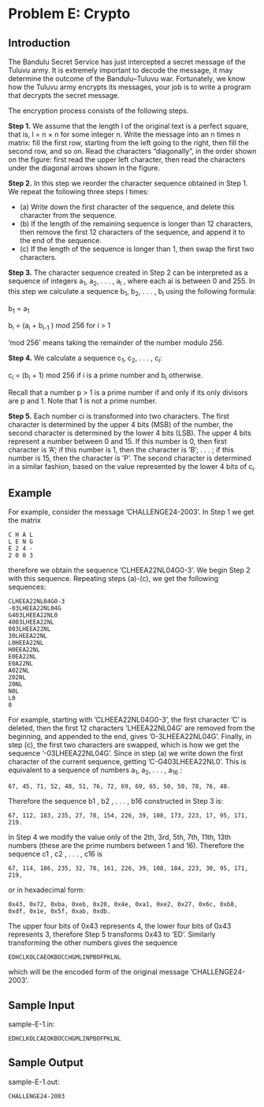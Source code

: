 

# Problem E: Crypto
## Introduction
The Bandulu Secret Service has just intercepted a secret message of the Tuluvu army. It is extremely
important to decode the message, it may determine the outcome of the Bandulu–Tuluvu war. Fortunately,
we know how the Tuluvu army encrypts its messages, your job is to write a program that decrypts the
secret message.

The encryption process consists of the following steps.

**Step 1.** We assume that the length l of the original text is a perfect square, that is, l = n × n for some
integer n. Write the message into an n times n matrix: fill the first row, starting from the left going to
the right, then fill the second row, and so on. Read the characters “diagonally”, in the order shown on
the figure: first read the upper left character, then read the characters under the diagonal arrows shown
in the figure.

**Step 2.** In this step we reorder the character sequence obtained in Step 1. We repeat the following three
steps l times:
* (a) Write down the first character of the sequence, and delete this character from the sequence.
* (b) If the length of the remaining sequence is longer than 12 characters, then remove the first 12 characters of the sequence, and append it to the end of the sequence.
* (c) If the length of the sequence is longer than 1, then swap the first two characters.

**Step 3.** The character sequence created in Step 2 can be interpreted as a sequence of integers a<sub>1</sub>, a<sub>2</sub>,
. . . , a<sub>l</sub> , where each ai is between 0 and 255. In this step we calculate a sequence b<sub>1</sub>, b<sub>2</sub>, . . . , b<sub>l</sub> using the
following formula:

  b<sub>1</sub> = a<sub>1</sub> 
 
  b<sub>i</sub> = (a<sub>i</sub> + b<sub>i-1</sub> ) mod 256 for i > 1

’mod 256’ means taking the remainder of the number modulo 256.

**Step 4.** We calculate a sequence c<sub>1</sub>, c<sub>2</sub>, . . . , c<sub>i</sub>:

c<sub>i</sub> = (b<sub>i</sub> + 1) mod 256 if i is a prime number and b<sub>i</sub> otherwise.

Recall that a number p > 1 is a prime number if and only if its only divisors are p and 1. Note that 1 is
not a prime number.

**Step 5.** Each number ci is transformed into two characters. The first character is determined by the
upper 4 bits (MSB) of the number, the second character is determined by the lower 4 bits (LSB). The
upper 4 bits represent a number between 0 and 15. If this number is 0, then first character is ’A’; if this
number is 1, then the character is ’B’; . . . ; if this number is 15, then the character is ’P’. The second
character is determined in a similar fashion, based on the value represented by the lower 4 bits of c<sub>i</sub>.

## Example
For example, consider the message ’CHALLENGE24-2003’. In Step 1 we get the matrix

    C H A L
    L E N G
    E 2 4 -
    2 0 0 3

therefore we obtain the sequence ’CLHEEA22NL04G0-3’. We begin Step 2 with this sequence. Repeating
steps (a)-(c), we get the following sequences:

    CLHEEA22NL04G0-3
    -03LHEEA22NL04G
    G403LHEEA22NL0
    4003LHEEA22NL
    003LHEEA22NL
    30LHEEA22NL
    L0HEEA22NL
    H0EEA22NL
    E0EA22NL
    E0A22NL
    A022NL
    202NL
    20NL
    N0L
    L0
    0
    
For example, starting with ’CLHEEA22NL04G0-3’, the first character ’C’ is deleted, then the first 12 characters ’LHEEA22NL04G’ are removed from the beginning, and appended to the end, gives ’0-3LHEEA22NL04G’.
Finally, in step (c), the first two characters are swapped, which is how we get the sequence ’-03LHEEA22NL04G’.
Since in step (a) we write down the first character of the current sequence, getting ’C-G403LHEEA22NL0’.
This is equivalent to a sequence of numbers a<sub>1</sub>, a<sub>2</sub>, . . . , a<sub>16</sub> :

    67, 45, 71, 52, 48, 51, 76, 72, 69, 69, 65, 50, 50, 78, 76, 48.

Therefore the sequence b1 , b2 , . . . , b16 constructed in Step 3 is:

    67, 112, 183, 235, 27, 78, 154, 226, 39, 108, 173, 223, 17, 95, 171, 219.

In Step 4 we modify the value only of the 2th, 3rd, 5th, 7th, 11th, 13th numbers (these are the prime
numbers between 1 and 16). Therefore the sequence c1 , c2 , . . . , c16 is

    67, 114, 186, 235, 32, 78, 161, 226, 39, 108, 184, 223, 30, 95, 171, 219,

or in hexadecimal form:

    0x43, 0x72, 0xba, 0xeb, 0x20, 0x4e, 0xa1, 0xe2, 0x27, 0x6c, 0xb8, 0xdf, 0x1e, 0x5f, 0xab, 0xdb.

The upper four bits of 0x43 represents 4, the lower four bits of 0x43 represents 3, therefore Step 5
transforms 0x43 to ’ED’. Similarly transforming the other numbers gives the sequence

    EDHCLKOLCAEOKBOCCHGMLINPBOFPKLNL

which will be the encoded form of the original message ’CHALLENGE24-2003’.

## Sample Input
sample-E-1.in:
```
EDHCLKOLCAEOKBOCCHGMLINPBOFPKLNL
```
## Sample Output
sample-E-1.out:
```
CHALLENGE24-2003
```
